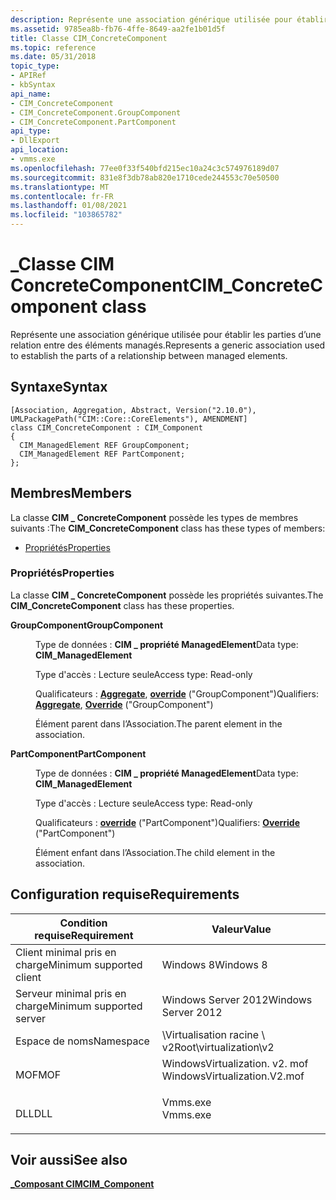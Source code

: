 ```yaml
---
description: Représente une association générique utilisée pour établir les parties d’une relation entre des éléments managés.
ms.assetid: 9785ea8b-fb76-4ffe-8649-aa2fe1b01d5f
title: Classe CIM_ConcreteComponent
ms.topic: reference
ms.date: 05/31/2018
topic_type:
- APIRef
- kbSyntax
api_name:
- CIM_ConcreteComponent
- CIM_ConcreteComponent.GroupComponent
- CIM_ConcreteComponent.PartComponent
api_type:
- DllExport
api_location:
- vmms.exe
ms.openlocfilehash: 77ee0f33f540bfd215ec10a24c3c574976189d07
ms.sourcegitcommit: 831e8f3db78ab820e1710cede244553c70e50500
ms.translationtype: MT
ms.contentlocale: fr-FR
ms.lasthandoff: 01/08/2021
ms.locfileid: "103865782"
---
```

# <a name="cim_concretecomponent-class"></a><span data-ttu-id="9b18f-103">\_Classe CIM ConcreteComponent</span><span class="sxs-lookup"><span data-stu-id="9b18f-103">CIM\_ConcreteComponent class</span></span>

<span data-ttu-id="9b18f-104">Représente une association générique utilisée pour établir les parties d’une relation entre des éléments managés.</span><span class="sxs-lookup"><span data-stu-id="9b18f-104">Represents a generic association used to establish the parts of a relationship between managed elements.</span></span>

## <a name="syntax"></a><span data-ttu-id="9b18f-105">Syntaxe</span><span class="sxs-lookup"><span data-stu-id="9b18f-105">Syntax</span></span>

``` syntax
[Association, Aggregation, Abstract, Version("2.10.0"), UMLPackagePath("CIM::Core::CoreElements"), AMENDMENT]
class CIM_ConcreteComponent : CIM_Component
{
  CIM_ManagedElement REF GroupComponent;
  CIM_ManagedElement REF PartComponent;
};
```

## <a name="members"></a><span data-ttu-id="9b18f-106">Membres</span><span class="sxs-lookup"><span data-stu-id="9b18f-106">Members</span></span>

<span data-ttu-id="9b18f-107">La classe **CIM \_ ConcreteComponent** possède les types de membres suivants :</span><span class="sxs-lookup"><span data-stu-id="9b18f-107">The **CIM\_ConcreteComponent** class has these types of members:</span></span>

-   [<span data-ttu-id="9b18f-108">Propriétés</span><span class="sxs-lookup"><span data-stu-id="9b18f-108">Properties</span></span>](#properties)

### <a name="properties"></a><span data-ttu-id="9b18f-109">Propriétés</span><span class="sxs-lookup"><span data-stu-id="9b18f-109">Properties</span></span>

<span data-ttu-id="9b18f-110">La classe **CIM \_ ConcreteComponent** possède les propriétés suivantes.</span><span class="sxs-lookup"><span data-stu-id="9b18f-110">The **CIM\_ConcreteComponent** class has these properties.</span></span>

<dl> <dt>

<span data-ttu-id="9b18f-111">**GroupComponent**</span><span class="sxs-lookup"><span data-stu-id="9b18f-111">**GroupComponent**</span></span>
</dt> <dd> <dl> <dt>

<span data-ttu-id="9b18f-112">Type de données : **CIM \_ propriété ManagedElement**</span><span class="sxs-lookup"><span data-stu-id="9b18f-112">Data type: **CIM\_ManagedElement**</span></span>
</dt> <dt>

<span data-ttu-id="9b18f-113">Type d'accès : Lecture seule</span><span class="sxs-lookup"><span data-stu-id="9b18f-113">Access type: Read-only</span></span>
</dt> <dt>

<span data-ttu-id="9b18f-114">Qualificateurs : [**Aggregate**](/windows/desktop/WmiSdk/standard-qualifiers), [**override**](/windows/desktop/WmiSdk/standard-qualifiers) ("GroupComponent")</span><span class="sxs-lookup"><span data-stu-id="9b18f-114">Qualifiers: [**Aggregate**](/windows/desktop/WmiSdk/standard-qualifiers), [**Override**](/windows/desktop/WmiSdk/standard-qualifiers) ("GroupComponent")</span></span>
</dt> </dl>

<span data-ttu-id="9b18f-115">Élément parent dans l’Association.</span><span class="sxs-lookup"><span data-stu-id="9b18f-115">The parent element in the association.</span></span>

</dd> <dt>

<span data-ttu-id="9b18f-116">**PartComponent**</span><span class="sxs-lookup"><span data-stu-id="9b18f-116">**PartComponent**</span></span>
</dt> <dd> <dl> <dt>

<span data-ttu-id="9b18f-117">Type de données : **CIM \_ propriété ManagedElement**</span><span class="sxs-lookup"><span data-stu-id="9b18f-117">Data type: **CIM\_ManagedElement**</span></span>
</dt> <dt>

<span data-ttu-id="9b18f-118">Type d'accès : Lecture seule</span><span class="sxs-lookup"><span data-stu-id="9b18f-118">Access type: Read-only</span></span>
</dt> <dt>

<span data-ttu-id="9b18f-119">Qualificateurs : [**override**](/windows/desktop/WmiSdk/standard-qualifiers) ("PartComponent")</span><span class="sxs-lookup"><span data-stu-id="9b18f-119">Qualifiers: [**Override**](/windows/desktop/WmiSdk/standard-qualifiers) ("PartComponent")</span></span>
</dt> </dl>

<span data-ttu-id="9b18f-120">Élément enfant dans l’Association.</span><span class="sxs-lookup"><span data-stu-id="9b18f-120">The child element in the association.</span></span>

</dd> </dl>

## <a name="requirements"></a><span data-ttu-id="9b18f-121">Configuration requise</span><span class="sxs-lookup"><span data-stu-id="9b18f-121">Requirements</span></span>



| <span data-ttu-id="9b18f-122">Condition requise</span><span class="sxs-lookup"><span data-stu-id="9b18f-122">Requirement</span></span> | <span data-ttu-id="9b18f-123">Valeur</span><span class="sxs-lookup"><span data-stu-id="9b18f-123">Value</span></span> |
|-------------------------------------|---------------------------------------------------------------------------------------------------------|
| <span data-ttu-id="9b18f-124">Client minimal pris en charge</span><span class="sxs-lookup"><span data-stu-id="9b18f-124">Minimum supported client</span></span><br/> | <span data-ttu-id="9b18f-125">Windows 8</span><span class="sxs-lookup"><span data-stu-id="9b18f-125">Windows 8</span></span><br/>                                                                                    |
| <span data-ttu-id="9b18f-126">Serveur minimal pris en charge</span><span class="sxs-lookup"><span data-stu-id="9b18f-126">Minimum supported server</span></span><br/> | <span data-ttu-id="9b18f-127">Windows Server 2012</span><span class="sxs-lookup"><span data-stu-id="9b18f-127">Windows Server 2012</span></span><br/>                                                                          |
| <span data-ttu-id="9b18f-128">Espace de noms</span><span class="sxs-lookup"><span data-stu-id="9b18f-128">Namespace</span></span><br/>                | <span data-ttu-id="9b18f-129">\\Virtualisation racine \\ v2</span><span class="sxs-lookup"><span data-stu-id="9b18f-129">Root\\virtualization\\v2</span></span><br/>                                                                     |
| <span data-ttu-id="9b18f-130">MOF</span><span class="sxs-lookup"><span data-stu-id="9b18f-130">MOF</span></span><br/>                      | <dl> <span data-ttu-id="9b18f-131"><dt>WindowsVirtualization. v2. mof</dt></span><span class="sxs-lookup"><span data-stu-id="9b18f-131"><dt>WindowsVirtualization.V2.mof</dt></span></span> </dl> |
| <span data-ttu-id="9b18f-132">DLL</span><span class="sxs-lookup"><span data-stu-id="9b18f-132">DLL</span></span><br/>                      | <dl> <span data-ttu-id="9b18f-133"><dt>Vmms.exe</dt></span><span class="sxs-lookup"><span data-stu-id="9b18f-133"><dt>Vmms.exe</dt></span></span> </dl>                     |



## <a name="see-also"></a><span data-ttu-id="9b18f-134">Voir aussi</span><span class="sxs-lookup"><span data-stu-id="9b18f-134">See also</span></span>

<dl> <dt>

[<span data-ttu-id="9b18f-135">**\_Composant CIM**</span><span class="sxs-lookup"><span data-stu-id="9b18f-135">**CIM\_Component**</span></span>](cim-component.md)
</dt> </dl>

 

